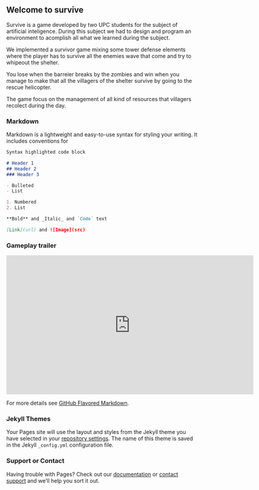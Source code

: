 ## Welcome to survive

Survive is a game developed by two UPC students for the subject of artificial inteligence. During this subject we had to design and 
program an environment to acomplish all what we learned during the subject.

We implemented a survivor game mixing some tower defense elements where the player has to survive all the enemies wave that come and 
try to whipeout the shelter. 

You lose when the barreier breaks by the zombies and win when you manage to make that all the villagers of the shelter survive by going to the rescue helicopter. 

The game focus on the management of all kind of resources that villagers recolect during the day. 

### Markdown

Markdown is a lightweight and easy-to-use syntax for styling your writing. It includes conventions for

```markdown
Syntax highlighted code block

# Header 1
## Header 2
### Header 3

- Bulleted
- List

1. Numbered
2. List

**Bold** and _Italic_ and `Code` text

[Link](url) and ![Image](src)
```


### Gameplay trailer

<iframe align="center" width="650" height="365" src="https://www.youtube.com/embed/FZuUiyN7cbg" frameborder="0" allowfullscreen></iframe>

For more details see [GitHub Flavored Markdown](https://guides.github.com/features/mastering-markdown/).

### Jekyll Themes

Your Pages site will use the layout and styles from the Jekyll theme you have selected in your [repository settings](https://github.com/Vinskky/Survive/settings). The name of this theme is saved in the Jekyll `_config.yml` configuration file.

### Support or Contact

Having trouble with Pages? Check out our [documentation](https://help.github.com/categories/github-pages-basics/) or [contact support](https://github.com/contact) and we’ll help you sort it out.
